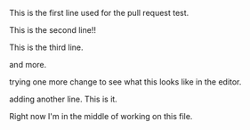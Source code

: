 This is the first line used for the pull request test. 

This is the second line!!

This is the third line.

and more.

trying one more change to see what this looks like in the editor.

adding another line. This is it.

Right now I'm in the middle of working on this file.